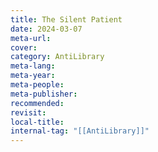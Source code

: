 ```yaml
---
title: The Silent Patient
date: 2024-03-07
meta-url: 
cover: 
category: AntiLibrary
meta-lang: 
meta-year: 
meta-people: 
meta-publisher: 
recommended: 
revisit: 
local-title:
internal-tag: "[[AntiLibrary]]"
---
```


